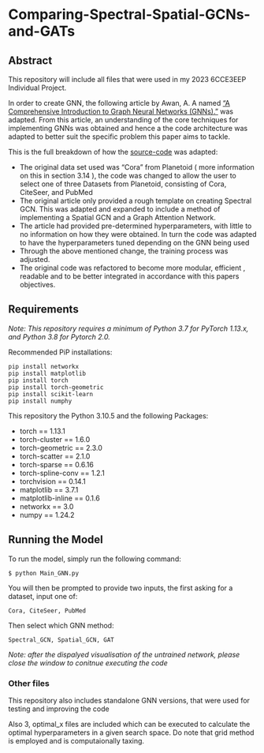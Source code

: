 # Comparing-Spectral-Spatial-GCNs-and-GATs

## Abstract

This repository will include all files that were used in my 2023 6CCE3EEP Individual Project. 

In order to create GNN, the following article by Awan, A. A named [“A Comprehensive Introduction to Graph Neural Networks (GNNs).”](https://www.datacamp.com/tutorial/comprehensive-introduction-graph-neural-networks-gnns-tutorial) was adapted. From this article, an understanding of the core techniques for implementing GNNs was obtained and hence a the code architecture was adapted to better suit the specific problem this paper aims to tackle.

This is the full breakdown of how the [source-code](https://app.datacamp.com/workspace/w/4bb43f79-421f-4a6e-ba51-f972ea996db8) was adapted:

-	The original data set used was “Cora” from Planetoid ( more information on this in section 3.14 ), the code was changed to allow the user to select one of three Datasets from Planetoid, consisting of Cora, CiteSeer, and PubMed
-	The original article only provided a rough template on creating Spectral GCN. This was adapted and expanded to include a method of implementing a Spatial GCN and a Graph Attention Network. 
-	The article had provided pre-determined hyperparameters, with little to no information on how they were obtained. In turn the code was adapted to have the hyperparameters tuned depending on the GNN being used 
-	Through the above mentioned change, the training process was adjusted.
-	The original code was refactored to become more modular, efficient , readable and to be better integrated in accordance with this papers objectives. 

## Requirements 
_Note: This repository requires a minimum of Python 3.7 for PyTorch 1.13.x, and Python 3.8 for Pytorch 2.0._

Recommended PiP installations:
```
pip install networkx
pip install matplotlib
pip install torch
pip install torch-geometric
pip install scikit-learn
pip install numphy
```

This repository the Python 3.10.5 and the following Packages:
- torch             ==       1.13.1
- torch-cluster      ==      1.6.0
- torch-geometric      ==    2.3.0
- torch-scatter       ==     2.1.0
- torch-sparse        ==     0.6.16
- torch-spline-conv    ==    1.2.1
- torchvision        ==      0.14.1
- matplotlib       ==        3.7.1
- matplotlib-inline      ==  0.1.6
- networkx         ==        3.0
- numpy              ==      1.24.2 

## Running the Model
To run the model, simply run the following command:
``` 
$ python Main_GNN.py
```
You will then be prompted to provide two inputs, the first asking for a dataset, input one of:
```
Cora, CiteSeer, PubMed
```
Then select which GNN method: 
```
Spectral_GCN, Spatial_GCN, GAT
```

_Note: after the dispalyed visualisation of the untrained network, please close the window to conitnue executing the code_

### Other files
This repository also includes standalone GNN versions, that were used for testing and improving the code

Also 3, optimal_x files are included which can be executed to calculate the optimal hyperparameters in a given search space. Do note that grid method is employed and is computaionally taxing.

